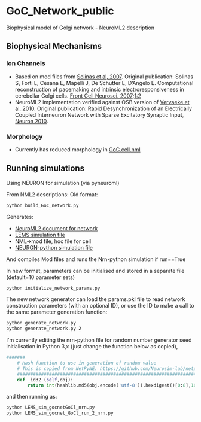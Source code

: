 # GoC_Network_public
 Biophysical model of Golgi network - NeuroML2 description


## Biophysical Mechanisms

### Ion Channels
- Based on mod files from [Solinas et al, 2007](https://github.com/OpenSourceBrain/SolinasEtAl-GolgiCell/). Original publication: Solinas S, Forti L, Cesana E, Mapelli J, De Schutter E, D’Angelo E. Computational reconstruction of pacemaking and intrinsic electroresponsiveness in cerebellar Golgi cells. [Front Cell Neurosci. 2007;1:2](http://www.ncbi.nlm.nih.gov/pubmed/18946520)
- NeuroML2 implementation verified against OSB version of [Vervaeke et al. 2010](https://www.zenodo.org/badge/latestdoi/4960822). Original publication: Rapid Desynchronization of an Electrically Coupled Interneuron Network with Sparse Excitatory Synaptic Input, [Neuron 2010](http://www.sciencedirect.com/science/article/pii/S089662731000512X).

### Morphology
- Currently has reduced morphology in [GoC.cell.nml](https://github.com/harshagurnani/GoC_Network_public/blob/master/Golgi.cell.nml)

## Running simulations
Using NEURON for simulation (via pyneuroml)


From NML2 descriptions:
Old format:
```bash
python build_GoC_network.py
```
Generates:
- [NeuroML2 document for network](gocNetwork.nml)
- [LEMS simulation file](LEMS_sim_gocnetGoCl.xml)
- NML->mod file, hoc file for cell
- [NEURON-python simulation file](LEMS_sim_gocnetGoCl_nrn.py)

And compiles Mod files and runs the Nrn-python simulation if run==True

In new format, parameters can be initialised and stored in a separate file (default=10 parameter sets)
```bash
python initialize_network_params.py
```
The new network generator can load the params.pkl file to read network construction parameters (with an optional ID), or use the ID to make a call to the same parameter generation function:
```bash
python generate_network.py
python generate_network.py 2
```

I'm currently editing the nrn-python file for random number generator seed initialisation in Python 3,x {just change the function below as copied),
```python
#######
    # Hash function to use in generation of random value
    # This is copied from NetPyNE: https://github.com/Neurosim-lab/netpyne/blob/master/netpyne/simFuncs.py
    ###############################################################################
    def _id32 (self,obj): 
        return int(hashlib.md5(obj.encode('utf-8')).hexdigest()[0:8],16)  # convert 8 first chars of md5 hash in base 16 to int
```
 and then running as:
```bash
python LEMS_sim_gocnetGoCl_nrn.py 
python LEMS_sim_gocnet_GoCl_run_2_nrn.py 

```
